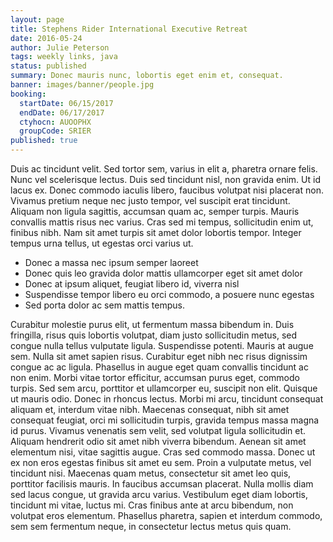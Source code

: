 ```yaml
---
layout: page
title: Stephens Rider International Executive Retreat
date: 2016-05-24
author: Julie Peterson
tags: weekly links, java
status: published
summary: Donec mauris nunc, lobortis eget enim et, consequat.
banner: images/banner/people.jpg
booking:
  startDate: 06/15/2017
  endDate: 06/17/2017
  ctyhocn: AUOOPHX
  groupCode: SRIER
published: true
---
```

Duis ac tincidunt velit. Sed tortor sem, varius in elit a, pharetra ornare felis. Nunc vel scelerisque lectus. Duis sed tincidunt nisl, non gravida enim. Ut id lacus ex. Donec commodo iaculis libero, faucibus volutpat nisi placerat non. Vivamus pretium neque nec justo tempor, vel suscipit erat tincidunt. Aliquam non ligula sagittis, accumsan quam ac, semper turpis. Mauris convallis mattis risus nec varius. Cras sed mi tempus, sollicitudin enim ut, finibus nibh. Nam sit amet turpis sit amet dolor lobortis tempor. Integer tempus urna tellus, ut egestas orci varius ut.

* Donec a massa nec ipsum semper laoreet
* Donec quis leo gravida dolor mattis ullamcorper eget sit amet dolor
* Donec at ipsum aliquet, feugiat libero id, viverra nisl
* Suspendisse tempor libero eu orci commodo, a posuere nunc egestas
* Sed porta dolor ac sem mattis tempus.

Curabitur molestie purus elit, ut fermentum massa bibendum in. Duis fringilla, risus quis lobortis volutpat, diam justo sollicitudin metus, sed congue nulla tellus vulputate ligula. Suspendisse potenti. Mauris at augue sem. Nulla sit amet sapien risus. Curabitur eget nibh nec risus dignissim congue ac ac ligula. Phasellus in augue eget quam convallis tincidunt ac non enim. Morbi vitae tortor efficitur, accumsan purus eget, commodo turpis. Sed sem arcu, porttitor et ullamcorper eu, suscipit non elit. Quisque ut mauris odio. Donec in rhoncus lectus. Morbi mi arcu, tincidunt consequat aliquam et, interdum vitae nibh. Maecenas consequat, nibh sit amet consequat feugiat, orci mi sollicitudin turpis, gravida tempus massa magna id purus.
Vivamus venenatis sem velit, sed volutpat ligula sollicitudin et. Aliquam hendrerit odio sit amet nibh viverra bibendum. Aenean sit amet elementum nisi, vitae sagittis augue. Cras sed commodo massa. Donec ut ex non eros egestas finibus sit amet eu sem. Proin a vulputate metus, vel tincidunt nisi. Maecenas quam metus, consectetur sit amet leo quis, porttitor facilisis mauris. In faucibus accumsan placerat. Nulla mollis diam sed lacus congue, ut gravida arcu varius. Vestibulum eget diam lobortis, tincidunt mi vitae, luctus mi. Cras finibus ante at arcu bibendum, non volutpat eros elementum. Phasellus pharetra, sapien et interdum commodo, sem sem fermentum neque, in consectetur lectus metus quis quam.
